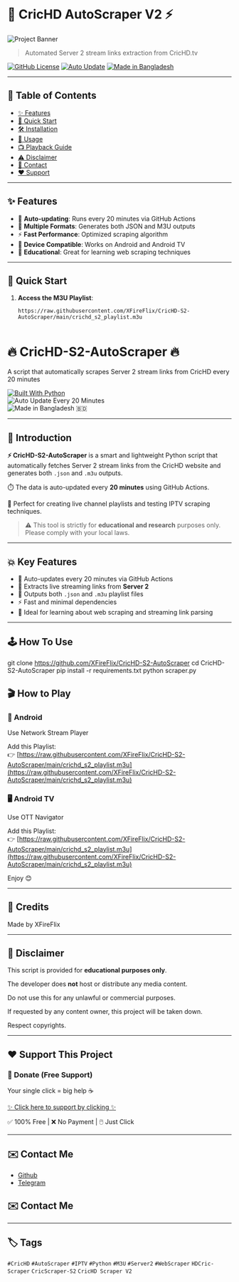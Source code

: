 # 🏏 CricHD AutoScraper V2 ⚡

![Project Banner](https://via.placeholder.com/800x200?text=CricHD+AutoScraper)

> Automated Server 2 stream links extraction from CricHD.tv

[![GitHub License](https://img.shields.io/badge/License-MIT-green)](LICENSE)
[![Auto Update](https://img.shields.io/badge/Updates-Every_20_Minutes-orange)](https://github.com/XFireFlix/CricHD-S2-AutoScraper/actions)
[![Made in Bangladesh](https://img.shields.io/badge/Made_in-Bangladesh-%23007E3E?logo=openstreetmap)](https://en.wikipedia.org/wiki/Bangladesh)

---

## 📑 Table of Contents
- [✨ Features](#-features)
- [🚀 Quick Start](#-quick-start)
- [🛠 Installation](#-installation)
- [📡 Usage](#-usage)
- [📺 Playback Guide](#-playback-guide)
- [⚠️ Disclaimer](#️-disclaimer)
- [💌 Contact](#-contact)
- [❤️ Support](#️-support)

---

## ✨ Features

- 🔄 **Auto-updating**: Runs every 20 minutes via GitHub Actions
- 📁 **Multiple Formats**: Generates both JSON and M3U outputs
- ⚡ **Fast Performance**: Optimized scraping algorithm
- 📱 **Device Compatible**: Works on Android and Android TV
- 🧠 **Educational**: Great for learning web scraping techniques

---

## 🚀 Quick Start

1. **Access the M3U Playlist**:
   ```text
   https://raw.githubusercontent.com/XFireFlix/CricHD-S2-AutoScraper/main/crichd_s2_playlist.m3u


# 🔥 CricHD-S2-AutoScraper 🔥

A script that automatically scrapes Server 2 stream links from CricHD every 20 minutes

[![Built With Python](https://img.shields.io/badge/Built_With-Python_3.8+-blue?style=flat-square)](https://www.python.org/)  
![Auto Update Every 20 Minutes](https://img.shields.io/badge/Auto_Update-Every_20_Minutes-brightgreen?style=flat-square)  
![Made in Bangladesh 🇧🇩](https://img.shields.io/badge/Made_in-Bangladesh_🇧🇩-green?style=flat-square)

---

## 📒 Introduction

**⚡ CricHD-S2-AutoScraper** is a smart and lightweight Python script that automatically fetches Server 2 stream links from the CricHD website and generates both `.json` and `.m3u` outputs.

⏱️ The data is auto-updated every **20 minutes** using GitHub Actions.

🎯 Perfect for creating live channel playlists and testing IPTV scraping techniques.

> ⚠️ This tool is strictly for **educational and research** purposes only. Please comply with your local laws.

---

## 💥 Key Features

- 🔄 Auto-updates every 20 minutes via GitHub Actions  
- 🔎 Extracts live streaming links from **Server 2**  
- 🧾 Outputs both `.json` and `.m3u` playlist files  
- ⚡ Fast and minimal dependencies  
- 📁 Ideal for learning about web scraping and streaming link parsing  

---

## 🕹️ How To Use
git clone https://github.com/XFireFlix/CricHD-S2-AutoScraper
cd CricHD-S2-AutoScraper
pip install -r requirements.txt
python scraper.py

## 🎬 How to Play

### 📱 Android

Use Network Stream Player

Add this Playlist:  
👉 [https://raw.githubusercontent.com/XFireFlix/CricHD-S2-AutoScraper/main/crichd_s2_playlist.m3u](https://raw.githubusercontent.com/XFireFlix/CricHD-S2-AutoScraper/main/crichd_s2_playlist.m3u)

### 🖥️ Android TV

Use OTT Navigator

Add this Playlist:  
👉 [https://raw.githubusercontent.com/XFireFlix/CricHD-S2-AutoScraper/main/crichd_s2_playlist.m3u](https://raw.githubusercontent.com/XFireFlix/CricHD-S2-AutoScraper/main/crichd_s2_playlist.m3u)

Enjoy 😊

---

## 🚬 Credits

Made by XFireFlix

---

## 📝 Disclaimer

This script is provided for **educational purposes only**.

The developer does **not** host or distribute any media content.

Do not use this for any unlawful or commercial purposes.

If requested by any content owner, this project will be taken down.

Respect copyrights.

---

## ❤️ Support This Project

### 🎁 Donate (Free Support)

Your single click = big help ☕

[✨ Click here to support by clicking ✨](https://xfireflix.github.io/support/)

✅ 100% Free | ❌ No Payment | 🖱️ Just Click

---

## ✉️ Contact Me

- [Github](https://github.com/XFireFlix)  
- [Telegram](https://t.me/XFireFlix)

## ✉️ Contact Me

---

## 🏷️ Tags

`#CricHD` `#AutoScraper` `#IPTV` `#Python` `#M3U` `#Server2` `#WebScraper` `HDCric-Scraper` `CricScraper-S2` `CricHD Scraper V2`
